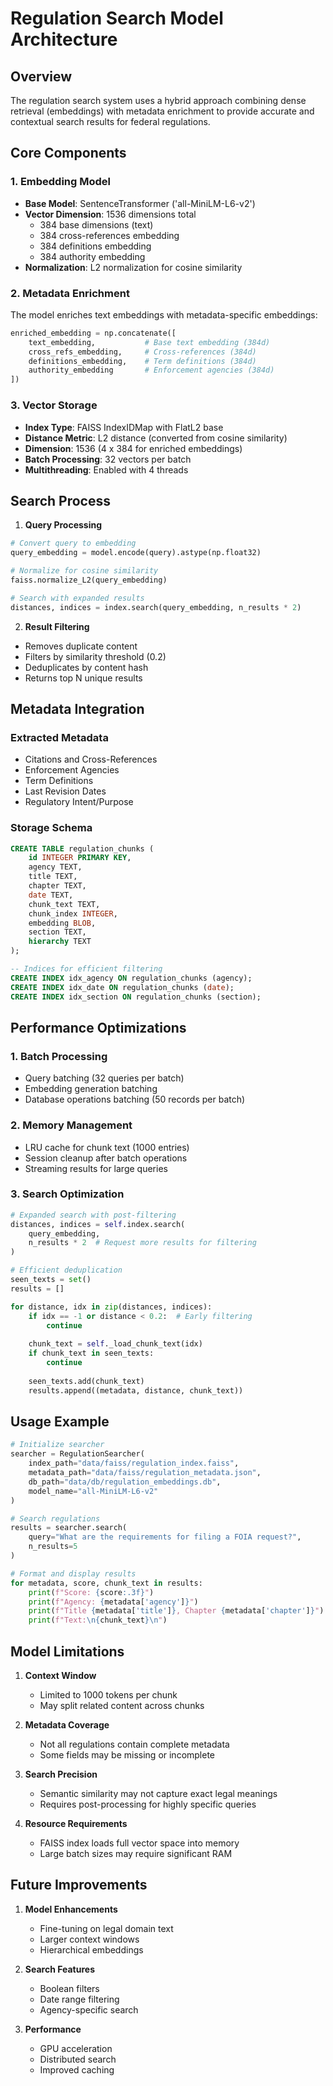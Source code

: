# Regulation Search Model Architecture

## Overview
The regulation search system uses a hybrid approach combining dense retrieval (embeddings) with metadata enrichment to provide accurate and contextual search results for federal regulations.

## Core Components

### 1. Embedding Model
- **Base Model**: SentenceTransformer ('all-MiniLM-L6-v2')
- **Vector Dimension**: 1536 dimensions total
  - 384 base dimensions (text)
  - 384 cross-references embedding
  - 384 definitions embedding
  - 384 authority embedding
- **Normalization**: L2 normalization for cosine similarity

### 2. Metadata Enrichment
The model enriches text embeddings with metadata-specific embeddings:

```python
enriched_embedding = np.concatenate([
    text_embedding,           # Base text embedding (384d)
    cross_refs_embedding,     # Cross-references (384d)
    definitions_embedding,    # Term definitions (384d)
    authority_embedding       # Enforcement agencies (384d)
])
```

### 3. Vector Storage
- **Index Type**: FAISS IndexIDMap with FlatL2 base
- **Distance Metric**: L2 distance (converted from cosine similarity)
- **Dimension**: 1536 (4 x 384 for enriched embeddings)
- **Batch Processing**: 32 vectors per batch
- **Multithreading**: Enabled with 4 threads

## Search Process

1. **Query Processing**
```python
# Convert query to embedding
query_embedding = model.encode(query).astype(np.float32)

# Normalize for cosine similarity
faiss.normalize_L2(query_embedding)

# Search with expanded results
distances, indices = index.search(query_embedding, n_results * 2)
```

2. **Result Filtering**
- Removes duplicate content
- Filters by similarity threshold (0.2)
- Deduplicates by content hash
- Returns top N unique results

## Metadata Integration

### Extracted Metadata
- Citations and Cross-References
- Enforcement Agencies
- Term Definitions
- Last Revision Dates
- Regulatory Intent/Purpose

### Storage Schema
```sql
CREATE TABLE regulation_chunks (
    id INTEGER PRIMARY KEY,
    agency TEXT,
    title TEXT,
    chapter TEXT,
    date TEXT,
    chunk_text TEXT,
    chunk_index INTEGER,
    embedding BLOB,
    section TEXT,
    hierarchy TEXT
);

-- Indices for efficient filtering
CREATE INDEX idx_agency ON regulation_chunks (agency);
CREATE INDEX idx_date ON regulation_chunks (date);
CREATE INDEX idx_section ON regulation_chunks (section);
```

## Performance Optimizations

### 1. Batch Processing
- Query batching (32 queries per batch)
- Embedding generation batching
- Database operations batching (50 records per batch)

### 2. Memory Management
- LRU cache for chunk text (1000 entries)
- Session cleanup after batch operations
- Streaming results for large queries

### 3. Search Optimization
```python
# Expanded search with post-filtering
distances, indices = self.index.search(
    query_embedding, 
    n_results * 2  # Request more results for filtering
)

# Efficient deduplication
seen_texts = set()
results = []

for distance, idx in zip(distances, indices):
    if idx == -1 or distance < 0.2:  # Early filtering
        continue
        
    chunk_text = self._load_chunk_text(idx)
    if chunk_text in seen_texts:
        continue
        
    seen_texts.add(chunk_text)
    results.append((metadata, distance, chunk_text))
```

## Usage Example

```python
# Initialize searcher
searcher = RegulationSearcher(
    index_path="data/faiss/regulation_index.faiss",
    metadata_path="data/faiss/regulation_metadata.json",
    db_path="data/db/regulation_embeddings.db",
    model_name="all-MiniLM-L6-v2"
)

# Search regulations
results = searcher.search(
    query="What are the requirements for filing a FOIA request?",
    n_results=5
)

# Format and display results
for metadata, score, chunk_text in results:
    print(f"Score: {score:.3f}")
    print(f"Agency: {metadata['agency']}")
    print(f"Title {metadata['title']}, Chapter {metadata['chapter']}")
    print(f"Text:\n{chunk_text}\n")
```

## Model Limitations

1. **Context Window**
   - Limited to 1000 tokens per chunk
   - May split related content across chunks

2. **Metadata Coverage**
   - Not all regulations contain complete metadata
   - Some fields may be missing or incomplete

3. **Search Precision**
   - Semantic similarity may not capture exact legal meanings
   - Requires post-processing for highly specific queries

4. **Resource Requirements**
   - FAISS index loads full vector space into memory
   - Large batch sizes may require significant RAM

## Future Improvements

1. **Model Enhancements**
   - Fine-tuning on legal domain text
   - Larger context windows
   - Hierarchical embeddings

2. **Search Features**
   - Boolean filters
   - Date range filtering
   - Agency-specific search

3. **Performance**
   - GPU acceleration
   - Distributed search
   - Improved caching